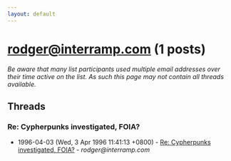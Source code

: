 ```yaml
---
layout: default
---
```


# rodger@interramp.com (1 posts)

_Be aware that many list participants used multiple email addresses over their time active on the list. As such this page may not contain all threads available._

## Threads

### Re: Cypherpunks investigated, FOIA?
+ 1996-04-03 (Wed, 3 Apr 1996 11:41:13 +0800) - [Re: Cypherpunks investigated, FOIA?](/archive/1996/04/47a3d0391c831b54fbaf406415240781b0c740037814a1ea64c6b02a775cd29b) - _rodger@interramp.com_

